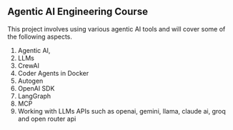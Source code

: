 ## Agentic AI Engineering Course
This project involves using various agentic AI tools and will cover some of the following aspects.

  1. Agentic AI,
  2. LLMs
  3. CrewAI
  4. Coder Agents in Docker
  5. Autogen
  6. OpenAI SDK
  7. LangGraph
  8. MCP
  9. Working with LLMs APIs such as openai, gemini, llama, claude ai, groq and open router api
      
